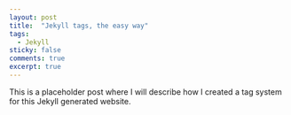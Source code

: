 ```yaml
---
layout: post
title:  "Jekyll tags, the easy way"
tags:
  - Jekyll
sticky: false
comments: true
excerpt: true
---
```

This  is a placeholder post where I will describe how I created a tag system for this Jekyll generated website.
